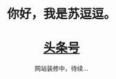# <center> 你好，我是苏逗逗。<center> #

# <center> [头条号](https://www.toutiao.com/c/user/91504826320/) <center> #

<center><p>网站装修中，待续...</p><center>

